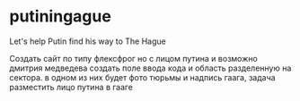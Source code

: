 # putiningague
Let's help Putin find his way to The Hague


Создать сайт по типу флексфрог но с лицом путина и возможно дмитрия медведева
создать поле ввода кода и область разделенную на сектора. в одном из них будет фото тюрьмы и надпись гаага, задача разместить лицо путина в гааге
